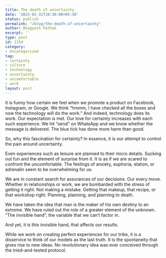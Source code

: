 ```yaml
---
title: The death of uncertainty
date: '2023-01-31T10:30:00+05:30'
status: publish
permalink: "/blog/the-death-of-uncertainty"
author: Bhagyesh Pathak
excerpt: ''
type: post
id: 1154
category:
- Uncategorized
tag:
- certainty
- culture
- technology
- uncertainty
- uncomfortable
- work
layout: post
---
```


It is funny how certain we feel when we promote a product on Facebook, Instagram, or Google. We think “hmmm, I have checked all the boxes and now the technology will do the work.” And indeed, technology does its work. Our expectation is met. Our love for certainty increases with each such experience. We hit “send” on WhatsApp and we know whether the message is delivered. The blue tick has done more harm than good.

So, why this fascination for certainty? In essence, it is our attempt to control the pain around uncertainty.

Even experiences such as leisure are planned to their micro details. Sucking out fun and the element of surprise from it. It is as if we are scared to confront the uncomfortable. The feelings of anxiety, euphoria, elation, or adrenalin seem to be overwhelming for us.

We are in constant search for assurances of our decisions. Our every move. Whether in relationships or work, we are bombarded with the stress of getting it right. Not making a mistake. Getting that makeup, that recipe, or that workshop right. Planning, planning, and planning to death.

We have taken the idea that man is the maker of his own destiny to an extreme. We have ruled out the role of a greater element of the unknown. “The invisible hand”, the variable that we can’t factor in.

And yet, it is this invisible hand, that affects our results.

While we work on creating perfect experiences for our tribe, it is a disservice to think of our models as the last truth. It is the spontaneity that gives rise to new ideas. No revolutionary idea was ever conceived through the tried-and-tested protocol.